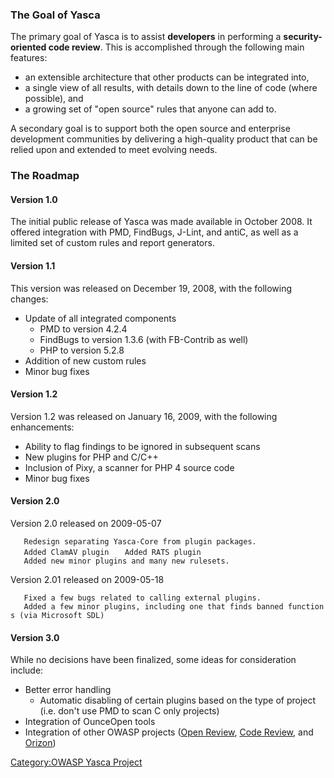 ### The Goal of Yasca

The primary goal of Yasca is to assist **developers** in performing a
**security-oriented code review**. This is accomplished through the
following main features:

  - an extensible architecture that other products can be integrated
    into,
  - a single view of all results, with details down to the line of code
    (where possible), and
  - a growing set of "open source" rules that anyone can add to.

A secondary goal is to support both the open source and enterprise
development communities by delivering a high-quality product that can be
relied upon and extended to meet evolving needs.

### The Roadmap

#### Version 1.0

The initial public release of Yasca was made available in October 2008.
It offered integration with PMD, FindBugs, J-Lint, and antiC, as well as
a limited set of custom rules and report generators.

#### Version 1.1

This version was released on December 19, 2008, with the following
changes:

  - Update of all integrated components
      - PMD to version 4.2.4
      - FindBugs to version 1.3.6 (with FB-Contrib as well)
      - PHP to version 5.2.8
  - Addition of new custom rules
  - Minor bug fixes

#### Version 1.2

Version 1.2 was released on January 16, 2009, with the following
enhancements:

  - Ability to flag findings to be ignored in subsequent scans
  - New plugins for PHP and C/C++
  - Inclusion of Pixy, a scanner for PHP 4 source code
  - Minor bug fixes

#### Version 2.0

Version 2.0 released on 2009-05-07

`   Redesign separating Yasca-Core from plugin packages.`
`   Added ClamAV plugin`
`   Added RATS plugin`
`   Added new minor plugins and many new rulesets.`

Version 2.01 released on 2009-05-18

`   Fixed a few bugs related to calling external plugins.`
`   Added a few minor plugins, including one that finds banned functions (via Microsoft SDL)`

#### Version 3.0

While no decisions have been finalized, some ideas for consideration
include:

  - Better error handling
      - Automatic disabling of certain plugins based on the type of
        project (i.e. don't use PMD to scan C only projects)
  - Integration of OunceOpen tools
  - Integration of other OWASP projects ([Open
    Review](:Category:OWASP_Open_Review_Project "wikilink"), [Code
    Review](:Category:OWASP_Code_Review_Project "wikilink"), and
    [Orizon](:Category:OWASP_Orizon_Project "wikilink"))

[Category:OWASP Yasca Project](Category:OWASP_Yasca_Project "wikilink")